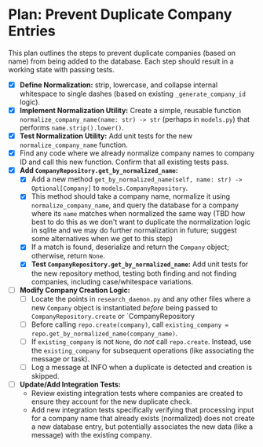 # Plan: Prevent Duplicate Company Entries

This plan outlines the steps to prevent duplicate companies (based on name) from being added to the database. Each step should result in a working state with passing tests.

- [x] **Define Normalization:** strip, lowercase, and collapse internal
      whitespace to single dashes (based on existing `_generate_company_id` logic).
- [x] **Implement Normalization Utility:** Create a simple, reusable function `normalize_company_name(name: str) -> str` (perhaps in `models.py`) that performs `name.strip().lower()`.
- [x] **Test Normalization Utility:** Add unit tests for the new
      `normalize_company_name` function.
- [x] Find any code where we already normalize company names to company ID and
      call this new function. Confirm that all existing tests pass.
- [x] **Add `CompanyRepository.get_by_normalized_name`:**
    - [x] Add a new method `get_by_normalized_name(self, name: str) -> Optional[Company]` to `models.CompanyRepository`.
    - [x] This method should take a company name, normalize it using
          `normalize_company_name`, and query the database for a company where
          its `name` matches when normalized the same way (TBD how best to do
          this as we don't want to duplicate the normalization logic in sqlite
          and we may do further normalization in future;
          suggest some alternatives when we get to this step)
    - [x] If a match is found, deserialize and return the `Company` object; otherwise, return `None`.
    - [x] **Test `CompanyRepository.get_by_normalized_name`:** Add unit tests for the new repository method, testing both finding and not finding companies, including case/whitespace variations.
- [ ] **Modify Company Creation Logic:**
    - [ ] Locate the points in `research_daemon.py` and any other files where a
          new `Company` object is instantiated *before* being passed to
          `CompanyRepository.create` or `CompanyRepository
    - [ ] Before calling `repo.create(company)`, call `existing_company = repo.get_by_normalized_name(company_name)`.
    - [ ] If `existing_company` is not `None`, do *not* call `repo.create`. Instead, use the `existing_company` for subsequent operations (like associating the message or task).
    - [ ] Log a message at INFO when a duplicate is detected and creation is skipped.
- [ ] **Update/Add Integration Tests:**
    - Review existing integration tests where companies are created to ensure they account for the new duplicate check.
    - Add new integration tests specifically verifying that processing input for a company name that already exists (normalized) does not create a new database entry, but potentially associates the new data (like a message) with the existing company. 

